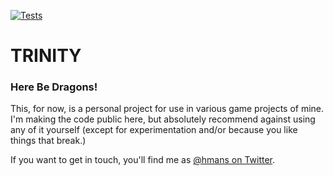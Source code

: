 [![Tests](https://github.com/hmans/trinity/actions/workflows/tests.yml/badge.svg)](https://github.com/hmans/trinity/actions/workflows/tests.yml)

# TRINITY

### Here Be Dragons!

This, for now, is a personal project for use in various game projects of mine. I'm making the code public here, but absolutely recommend against using any of it yourself (except for experimentation and/or because you like things that break.)

If you want to get in touch, you'll find me as [@hmans on Twitter](https://twitter.com/hmans).
